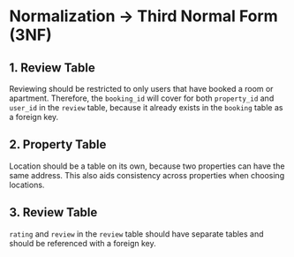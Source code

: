 # Normalization -> Third Normal Form (3NF)

## 1. Review Table

Reviewing should be restricted to only users that have booked a room or apartment. Therefore, the `booking_id` will cover for both `property_id` and `user_id` in the `review` table, because it already exists in the `booking` table as a foreign key.

## 2. Property Table

Location should be a table on its own, because two properties can have the same address. This also aids consistency across properties when choosing locations.

## 3. Review Table

`rating` and `review` in the `review` table should have separate tables and should be referenced with a foreign key.
